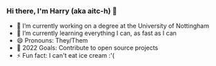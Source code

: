 ### Hi there, I'm Harry (aka aitc-h) 👋

- 🔭 I’m currently working on a degree at the University of Nottingham
- 🌱 I’m currently learning everything I can, as fast as I can
- 😄 Pronouns: They/Them
- 📆 2022 Goals: Contribute to open source projects
- ⚡ Fun fact: I can't eat ice cream :'(
